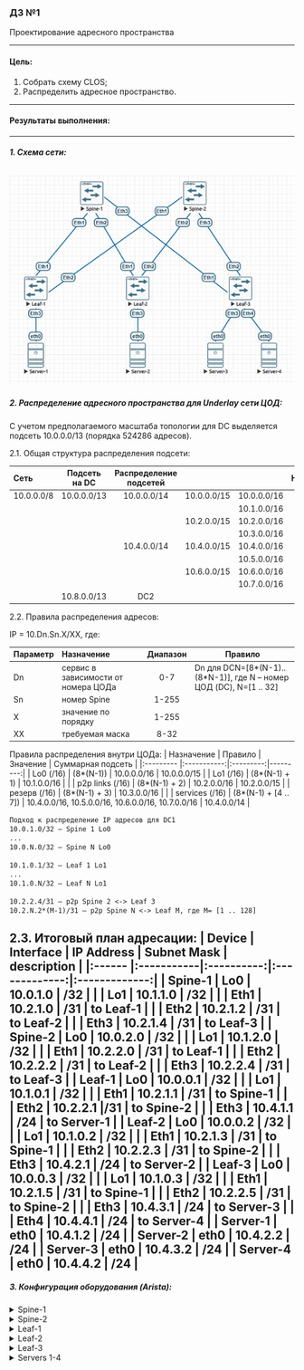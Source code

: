 ### ДЗ №1
Проектирование адресного пространства
***
#### Цель:
1. Собрать схему CLOS;
2. Распределить адресное пространство.
***
#### Результаты выполнения:
---
##### 1. Схема сети:
   
![](https://github.com/egorvshch/DC-networks-design/blob/main/lab1/net_scheme.jpg)
---
##### 2. Распределение адресного пространства для Underlay сети ЦОД:

С учетом предполагаемого масштаба топологии для DC выделяется подсеть 10.0.0.0/13 (порядка 524286 адресов).

2.1. Общая структура распределения подсети:

| Сеть  | Подсеть на DC  | Распределение подсетей |               |                | Назначение | 
|:------------ |:---------------:|:---------------:|:------------:|:---------------:|--------------:|
| 10.0.0.0/8 | 10.0.0.0/13 | 10.0.0.0/14 | 10.0.0.0/15 | 10.0.0.0/16 | for Lo0 |
|                |                |                |                | 10.1.0.0/16 | for Lo1 |
|                |                |                | 10.2.0.0/15 | 10.2.0.0/16 | P2P links |
|                |                |                |                | 10.3.0.0/16 | rezerved |
|                |                | 10.4.0.0/14 | 10.4.0.0/15 | 10.4.0.0/16 | services |
|                |                |                |                | 10.5.0.0/16 | services |
|                |                |                | 10.6.0.0/15 | 10.6.0.0/16 | services |
|                |                |                |                | 10.7.0.0/16 | services |
|                | 10.8.0.0/13 | DC2 |

2.2. Правила распределения адресов:

IP = 10.Dn.Sn.X/XX, где:

| Параметр	| Назначение	| Диапазон | Правило |
|:--------- |:-----------|:---------:|---------|
| Dn |	сервис в зависимости от номера ЦОДа	| 0-7 | Dn для DCN=[8*(N-1)..(8*N-1)], где N – номер ЦОД (DC), N=[1 .. 32] |
| Sn | номер Spine	| 1-255 |
| X	|значение по порядку	| 1-255 |
| XX | требуемая маска	| 8-32 |

Правила распределения внутри ЦОДа:
| Назначение | Правило | Значение | Суммарная подсеть |
|:--------- |:-----------:|:---------:|---------:|
| Lo0 (/16) | (8*(N-1)) | 10.0.0.0/16 | 10.0.0.0/15 |
| Lo1 (/16) | (8*(N-1) + 1) | 10.1.0.0/16 | |
| p2p links (/16) |  (8*(N-1) + 2) | 10.2.0.0/16 | 10.2.0.0/15 |
| резерв (/16) | (8*(N-1) + 3) | 10.3.0.0/16 |  |
| services (/16) | (8*(N-1) + [4 .. 7]) | 10.4.0.0/16, 10.5.0.0/16, 10.6.0.0/16, 10.7.0.0/16 | 10.4.0.0/14 |

```
Подход к распределение IP адресов для DC1
10.0.1.0/32 – Spine 1 Lo0
...
10.0.N.0/32 – Spine N Lo0

10.1.0.1/32 – Leaf 1 Lo1
...
10.1.0.N/32 – Leaf N Lo1

10.2.2.4/31 – p2p Spine 2 <-> Leaf 3
10.2.N.2*(M-1)/31 – p2p Spine N <-> Leaf M, где M= [1 .. 128]
```
2.3. Итоговый план адресации:
| Device | Interface	| IP Address | Subnet Mask | description |
|:------ |:-----------|:----------:|:-------------:|:-------------:|
| Spine-1	| Lo0	| 10.0.1.0	| /32 |
| | Lo1	| 10.1.1.0	| /32 |
| | Eth1	| 10.2.1.0	| /31 | to Leaf-1 |
| | Eth2	| 10.2.1.2	| /31 | to Leaf-2 |
| | Eth3	| 10.2.1.4	| /31 | to Leaf-3 |
| Spine-2	| Lo0	| 10.0.2.0	| /32 |
| | Lo1	| 10.1.2.0	| /32 |
| | Eth1	| 10.2.2.0	| /31 | to Leaf-1 |
| | Eth2	| 10.2.2.2	| /31 | to Leaf-2 |
| | Eth3	| 10.2.2.4	| /31 | to Leaf-3 |
| Leaf-1	| Lo0	| 10.0.0.1	| /32 |
| | Lo1	| 10.1.0.1	| /32 |
| | Eth1	| 10.2.1.1	| /31 | to Spine-1 |
| | Eth2	| 10.2.2.1	|/31 | to Spine-2 |
| | Eth3	| 10.4.1.1	| /24 | to Server-1 |
| Leaf-2	| Lo0	| 10.0.0.2	| /32 |
| | Lo1	| 10.1.0.2	| /32 |
| | Eth1	| 10.2.1.3	| /31 | to Spine-1 |
| | Eth2	| 10.2.2.3	| /31 | to Spine-2 |
| | Eth3	| 10.4.2.1	| /24 | to Server-2 |
| Leaf-3	| Lo0	| 10.0.0.3	| /32 |
| | Lo1	| 10.1.0.3	| /32 |
| | Eth1	| 10.2.1.5	| /31 | to Spine-1 |
| | Eth2	| 10.2.2.5	| /31 | to Spine-2 |
| | Eth3	| 10.4.3.1	| /24 | to Server-3 |
| | Eth4	| 10.4.4.1	| /24 | to Server-4 |
| Server-1	| eth0	| 10.4.1.2	| /24 |
| Server-2	| eth0	| 10.4.2.2	| /24 |
| Server-3	| eth0	| 10.4.3.2	| /24 |
| Server-4	| eth0	| 10.4.4.2	| /24 |
---
##### 3. Конфигурация оборудования (Arista):

<details>
<summary> Spine-1 </summary>
  
```
Spine-1#sh run
! Command: show running-config
! device: Spine-1 (vEOS-lab, EOS-4.29.2F)
!
! boot system flash:/vEOS-lab.swi
!
no aaa root
!
transceiver qsfp default-mode 4x10G
!
service routing protocols model ribd
!
hostname Spine-1
!
spanning-tree mode mstp
!
interface Ethernet1
   description to Leaf-1
   no switchport
   ip address 10.2.1.0/31
!
interface Ethernet2
   description to Leaf-2
   no switchport
   ip address 10.2.1.2/31
!
interface Ethernet3
   description to Leaf-3
   no switchport
   ip address 10.2.1.4/31
!
interface Ethernet4
!
interface Ethernet5
!
interface Ethernet6
!
interface Ethernet7
!
interface Ethernet8
!
interface Loopback0
   ip address 10.0.1.0/32
!
interface Loopback1
   ip address 10.1.1.0/32
!
interface Management1
!
ip routing
!
end
Spine-1#
```
</details>

<details>
<summary> Spine-2 </summary>
  
```
Spine-2#sh run
! Command: show running-config
! device: Spine-2 (vEOS-lab, EOS-4.29.2F)
!
! boot system flash:/vEOS-lab.swi
!
no aaa root
!
transceiver qsfp default-mode 4x10G
!
service routing protocols model ribd
!
hostname Spine-2
!
spanning-tree mode mstp
!
interface Ethernet1
   description to Leaf-1
   no switchport
   ip address 10.2.2.0/31
!
interface Ethernet2
   description to Leaf-2
   no switchport
   ip address 10.2.2.2/31
!
interface Ethernet3
   description to Leaf-3
   no switchport
   ip address 10.2.2.4/31
!
interface Ethernet4
!
interface Ethernet5
!
interface Ethernet6
!
interface Ethernet7
!
interface Ethernet8
!
interface Loopback0
   ip address 10.0.2.0/32
!
interface Loopback1
   ip address 10.1.2.0/32
!
interface Management1
!
ip routing
!
end
Spine-2#

```
</details>

<details>
<summary> Leaf-1 </summary>
  
```
Leaf-1#sh run
! Command: show running-config
! device: Leaf-1 (vEOS-lab, EOS-4.29.2F)
!
! boot system flash:/vEOS-lab.swi
!
no aaa root
!
transceiver qsfp default-mode 4x10G
!
service routing protocols model ribd
!
hostname Leaf-1
!
spanning-tree mode mstp
!
interface Ethernet1
   description to Spine-1
   no switchport
   ip address 10.2.1.1/31
!
interface Ethernet2
   description to Spine-2
   no switchport
   ip address 10.2.2.1/31
!
interface Ethernet3
   description to Server-1
   no switchport
   ip address 10.4.1.1/24
!
interface Ethernet4
!
interface Ethernet5
!
interface Ethernet6
!
interface Ethernet7
!
interface Ethernet8
!
interface Loopback0
   ip address 10.0.0.1/32
!
interface Loopback1
   ip address 10.1.0.1/32
!
interface Management1
!
ip routing
!
end
Leaf-1#
```
</details>

<details>
<summary> Leaf-2 </summary>
  
```
Leaf-2#sh run
! Command: show running-config
! device: Leaf-2 (vEOS-lab, EOS-4.29.2F)
!
! boot system flash:/vEOS-lab.swi
!
no aaa root
!
transceiver qsfp default-mode 4x10G
!
service routing protocols model ribd
!
hostname Leaf-2
!
spanning-tree mode mstp
!
interface Ethernet1
   description to Spine-1
   no switchport
   ip address 10.2.1.3/31
!
interface Ethernet2
   description to Spine-2
   no switchport
   ip address 10.2.2.3/31
!
interface Ethernet3
   description to Server-2
   no switchport
   ip address 10.4.2.1/24
!
interface Ethernet4
!
interface Ethernet5
!
interface Ethernet6
!
interface Ethernet7
!
interface Ethernet8
!
interface Loopback0
   ip address 10.0.0.2/32
!
interface Loopback1
   ip address 10.1.0.2/32
!
interface Management1
!
ip routing
!
end
Leaf-2#
```
</details>

<details>
<summary> Leaf-3 </summary>
  
```
Leaf-3#sh run
! Command: show running-config
! device: Leaf-3 (vEOS-lab, EOS-4.29.2F)
!
! boot system flash:/vEOS-lab.swi
!
no aaa root
!
transceiver qsfp default-mode 4x10G
!
service routing protocols model ribd
!
hostname Leaf-3
!
spanning-tree mode mstp
!
interface Ethernet1
   description to Spine-1
   no switchport
   ip address 10.2.1.5/31
!
interface Ethernet2
   description to Spine-2
   no switchport
   ip address 10.2.2.5/31
!
interface Ethernet3
   description to Server-3
   no switchport
   ip address 10.4.3.1/24
!
interface Ethernet4
   description to Server-4
   no switchport
   ip address 10.4.4.1/24
!
interface Ethernet5
!
interface Ethernet6
!
interface Ethernet7
!
interface Ethernet8
!
interface Loopback0
   ip address 10.0.0.3/32
!
interface Loopback1
   ip address 10.1.0.3/32
!
interface Management1
!
ip routing
!
end
Leaf-3#

```
</details>

<details>
<summary> Servers 1-4 </summary>
  
```
Server-1> show ip
NAME        : Server-1[1]
IP/MASK     : 10.4.1.2/24
GATEWAY     : 10.4.1.1
DNS         :
MAC         : 00:50:79:66:68:06
LPORT       : 20000
RHOST:PORT  : 127.0.0.1:30000
MTU         : 1500
Server-1>

Server-2> show ip
NAME        : Server-2[1]
IP/MASK     : 10.4.2.2/24
GATEWAY     : 10.4.2.1
DNS         :
MAC         : 00:50:79:66:68:07
LPORT       : 20000
RHOST:PORT  : 127.0.0.1:30000
MTU         : 1500
Server-2>

Server-3> show ip
NAME        : Server-3[1]
IP/MASK     : 10.4.3.2/24
GATEWAY     : 10.4.3.1
DNS         :
MAC         : 00:50:79:66:68:08
LPORT       : 20000
RHOST:PORT  : 127.0.0.1:30000
MTU         : 1500
Server-3>

Server-4> show ip
NAME        : Server-4[1]
IP/MASK     : 10.4.4.2/24
GATEWAY     : 10.4.4.1
DNS         :
MAC         : 00:50:79:66:68:09
LPORT       : 20000
RHOST:PORT  : 127.0.0.1:30000
MTU         : 1500
Server-4>

```
</details>













